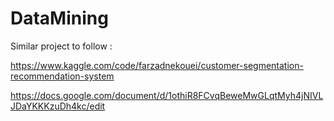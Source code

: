 # DataMining

Similar project to follow : 

https://www.kaggle.com/code/farzadnekouei/customer-segmentation-recommendation-system

https://docs.google.com/document/d/1othiR8FCvqBeweMwGLqtMyh4jNIVLJDaYKKKzuDh4kc/edit
